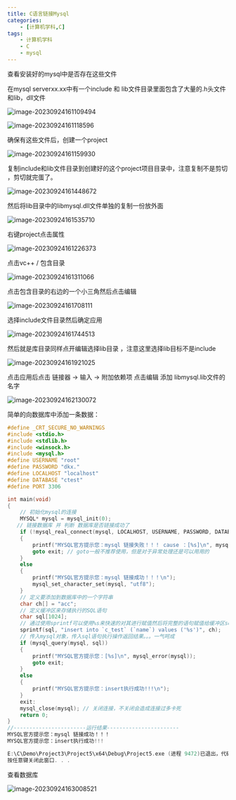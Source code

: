 ```yaml
---
title: C语言链接Mysql
categories:
	- [计算机学科,C]
tags:
	- 计算机学科
	- C
	- mysql
---
```


查看安装好的mysql中是否存在这些文件

在mysql serverxx.xx中有一个include 和 lib文件目录里面包含了大量的.h头文件和lib，dll文件

![image-20230924161109494](https://raw.githubusercontent.com/PigPigLetsGo/imeages/master/202309241611363.png)

![image-20230924161118596](https://raw.githubusercontent.com/PigPigLetsGo/imeages/master/202309241611093.png)

确保有这些文件后，创建一个project

![image-20230924161159930](https://raw.githubusercontent.com/PigPigLetsGo/imeages/master/202309241612164.png)

复制include和lib文件目录到创建好的这个project项目目录中，注意复制不是剪切 ，剪切就完蛋了。

![image-20230924161448672](https://raw.githubusercontent.com/PigPigLetsGo/imeages/master/202309241614792.png)

然后将lib目录中的libmysql.dll文件单独的复制一份放外面

![image-20230924161535710](https://raw.githubusercontent.com/PigPigLetsGo/imeages/master/202309241615418.png)

右键project点击属性

![image-20230924161226373](https://raw.githubusercontent.com/PigPigLetsGo/imeages/master/202309241612862.png)

点击vc++ / 包含目录

![image-20230924161311066](https://raw.githubusercontent.com/PigPigLetsGo/imeages/master/202309241613014.png)

点击包含目录的右边的一个小三角然后点击编辑

![image-20230924161708111](https://raw.githubusercontent.com/PigPigLetsGo/imeages/master/202309241617933.png)

选择include文件目录然后确定应用

![image-20230924161744513](https://raw.githubusercontent.com/PigPigLetsGo/imeages/master/202309241617248.png)

然后就是库目录同样点开编辑选择lib目录 ，注意这里选择lib目标不是include

![image-20230924161921025](https://raw.githubusercontent.com/PigPigLetsGo/imeages/master/202309241619308.png)

点击应用后点击 链接器 -> 输入 -> 附加依赖项 点击编辑 添加 libmysql.lib文件的名字

![image-20230924162130072](https://raw.githubusercontent.com/PigPigLetsGo/imeages/master/202309241621695.png)

简单的向数据库中添加一条数据：

```c
#define _CRT_SECURE_NO_WARNINGS
#include <stdio.h>
#include <stdlib.h>
#include <winsock.h>
#include <mysql.h>
#define USERNAME "root"
#define PASSWORD "dkx."
#define LOCALHOST "localhost"
#define DATABASE "ctest"
#define PORT 3306

int main(void)
{
	// 初始化mysql的连接
	MYSQL* mysql = mysql_init(0);
   // 链接数据库 并 判断 数据库是否链接成功了
	if (!mysql_real_connect(mysql, LOCALHOST, USERNAME, PASSWORD, DATABASE, PORT, NULL, NULL))
	{
		printf("MYSQL官方提示您：mysql 链接失败！！！ cause ：[%s]\n", mysql_error(mysql));
		goto exit; // goto一般不推荐使用，但是对于异常处理还是可以用用的
	}
	else
	{
		printf("MYSQL官方提示您：mysql 链接成功！！！\n");
		mysql_set_character_set(mysql, "utf8");
	}
	// 定义要添加到数据库中的一个字符串
	char ch[] = "acc";
	// 定义缓冲区来存储执行的SQL语句
	char sql[1024];
	// 通过使用sprintf可以使用%s来快速的对其进行赋值然后将完整的语句赋值给缓冲区sql
	sprintf(sql, "insert into `c_test` (`name`) values ('%s')", ch);
	// 传入mysql对象，传入sql语句执行操作返回结果。。。一气呵成
	if (mysql_query(mysql, sql))
	{
		printf("MYSQL官方提示您：[%s]\n", mysql_error(mysql));
		goto exit;
	}
	else
	{
		printf("MYSQL官方提示您：insert执行成功!!!\n");
	}
	exit:
	mysql_close(mysql); // 关闭连接，不关闭会造成连接过多卡死
	return 0;
}
//-----------------------运行结果-----------------------
MYSQL官方提示您：mysql 链接成功！！！
MYSQL官方提示您：insert执行成功!!!

E:\C\Demo\Project3\Project5\x64\Debug\Project5.exe (进程 9472)已退出，代码为 0。
按任意键关闭此窗口. . .
```

查看数据库

![image-20230924163008521](https://raw.githubusercontent.com/PigPigLetsGo/imeages/master/202401051549235.png)
